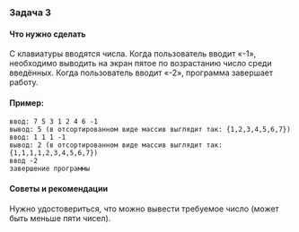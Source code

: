 ### Задача 3 ###
#### Что нужно сделать ####
С клавиатуры вводятся числа. Когда пользователь вводит «-1»,  необходимо выводить на экран пятое по возрастанию число среди введённых. Когда пользователь вводит «-2», программа завершает работу.

#### Пример: ####

    ввод: 7 5 3 1 2 4 6 -1
    вывод: 5 (в отсортированном виде массив выглядит так: {1,2,3,4,5,6,7})
    ввод: 1 1 1 -1
    вывод: 2 (в отсортированном виде массив выглядит так: {1,1,1,1,2,3,4,5,6,7})
    ввод -2
    завершение программы

#### Советы и рекомендации ####
Нужно удостовериться, что можно вывести требуемое число (может быть меньше пяти чисел).